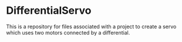 # DifferentialServo
This is a repository for files associated with a project to create a servo which uses two motors connected by a differential.
